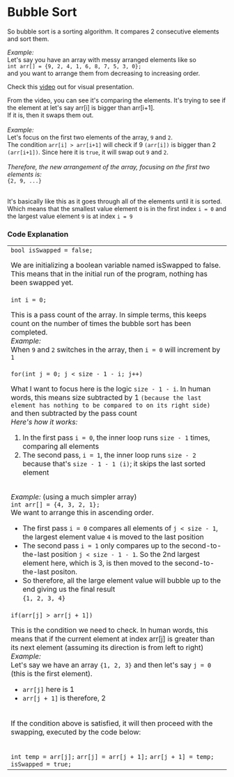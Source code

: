 <h1>Bubble Sort</h1>
<p>So bubble sort is a sorting algorithm. It compares 2 consecutive elements and sort them.</p>
<p><i>Example:</i><br>
  Let's say you have an array with messy arranged elements like so<br>
  <code>int arr[] = {9, 2, 4, 1, 6, 8, 7, 5, 3, 0};</code><br>
  and you want to arrange them from decreasing to increasing order.<br>
</p>
<p>
  Check this <a href='https://en.wikipedia.org/wiki/Bubble_sort#/media/File:Bubble-sort-example-300px.gif' target="_blank">video</a> out for visual presentation.
</p>
<p>
  From the video, you can see it's comparing the elements. It's trying to see if the element at let's say arr[i] is bigger than arr[i+1].<br>
  If it is, then it swaps them out.<br><br>
  <i>Example:</i><br>
  Let's focus on the first two elements of the array, <code>9</code> and <code>2</code>.<br>
  The condition <code>arr[i] > arr[i+1]</code> will check if 9 <code>(arr[i])</code> is bigger than 2 <code>(arr[i+1])</code>. Since here it is <code>true</code>, it will swap out <code>9</code> and <code>2</code>.<br><br>
  <i>Therefore, the new arrangement of the array, focusing on the first two elements is:</i><br>
  <code>{2, 9, ...}</code><br><br>

  It's basically like this as it goes through all of the elements until it is sorted. Which means that the smallest value element <code>0</code> is in the first index <code>i = 0</code> and the largest value element <code>9</code> is at index <code>i = 9</code>
</p>

<h3>Code Explanation</h3>
<table>
  <tbody>
    <tr>
      <td>
        <code>bool isSwapped = false;</code><br>
        <p>We are initializing a boolean variable named isSwapped to false. This means that in the initial run of the program, nothing has been swapped yet.</p>
      </td>
    </tr>
    <tr>
      <td>
        <code>int i = 0;</code><br>
      <p>This is a pass count of the array. In simple terms, this keeps count on the number of times the bubble sort has been completed.<br>
        <i>Example:</i><br>
        When <code>9</code> and <code>2</code> switches in the array, then <code>i = 0</code> will increment by <code>1</code>
      </p>
      </td>
    </tr>
    <tr>
      <td>
        <code>for(int j = 0; j < size - 1 - i; j++)</code><br>
        <p>
          What I want to focus here is the logic <code>size - 1 - i</code>. In human words, this means size subtracted by 1 <code>(because the last element has nothing to be compared to on its right side)</code> and then subtracted by the pass count<br>
          <i>Here's how it works:</i><br>
          <ol>
            <li>In the first pass <code>i = 0</code>, the inner loop runs <code>size - 1</code> times, comparing all elements</li>
            <li>The second pass, <code>i = 1</code>, the inner loop runs <code>size - 2</code> because that's <code>size - 1 - 1 (i)</code>; it skips the last sorted element </li>
          </ol>
          <br>
          <i>Example:</i> (using a much simpler array)<br>
          <code>int arr[] = {4, 3, 2, 1};</code><br>
          We want to arrange this in ascending order.<br>
          <ul>
            <li>The first pass <code>i = 0</code> compares all elements of <code>j < size - 1</code>, the largest element value <code>4</code> is moved to the last position</li>
            <li>The second pass <code>i = 1</code> only compares up to the second-to-the-last position <code>j < size - 1 - 1</code>. So the 2nd largest element here, which is 3, is then moved to the second-to-the-last positon.</li>
            <li>So therefore, all the large element value will bubble up to the end giving us the final result<br><code>{1, 2, 3, 4}</code></li>
          </ul>
        </p>
      </td>
    </tr>
    <tr>
      <td>
        <code>if(arr[j] > arr[j + 1])</code><br>
        <p>This is the condition we need to check. In human words, this means that if the current element at index arr[j] is greater than its next element (assuming its direction is from left to right)<br>
          <i>Example:</i><br>
          Let's say we have an array <code>{1, 2, 3}</code> and then let's say <code>j = 0</code> (this is the first element).<br>
          <ul>
            <li><code>arr[j]</code> here is 1</li>
            <li><code>arr[j + 1]</code> is therefore, 2</li>
          </ul>
        </p>
      </td>
    </tr>
    <tr>
      <td>
        <p>If the condition above is satisfied, it will then proceed with the swapping, executed by the code below:</p><br>
        <code>int temp = arr[j];</code>
        <code>arr[j] = arr[j + 1];</code>
        <code>arr[j + 1] = temp;</code>
        <code>isSwapped = true;</code>
      </td>
    </tr>
  </tbody>
</table>
